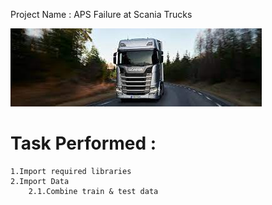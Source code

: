 Project Name : APS Failure at Scania Trucks

![Alt text](image.png)

# Task Performed :

    1.Import required libraries
    2.Import Data
        2.1.Combine train & test data


